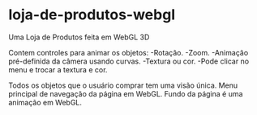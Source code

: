 # loja-de-produtos-webgl
Uma Loja de Produtos feita em WebGL 3D

Contem controles para animar os objetos:
-Rotação.
-Zoom.
-Animação pré-definida da câmera usando curvas.
-Textura ou cor.
-Pode clicar no menu e trocar a textura e cor.

Todos os objetos que o usuário comprar tem uma visão única.
Menu principal de navegação da página em WebGL.
Fundo da página é uma animação em WebGL.